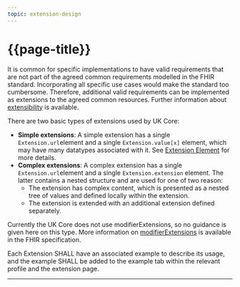```yaml
---
topic: extension-design
---
```

# {{page-title}}

It is common for specific implementations to have valid requirements that are not part of the agreed common requirements modelled in the FHIR standard. Incorporating all specific use cases would make the standard too cumbersome. Therefore, additional valid requirements can be implemented as extensions to the agreed common resources. Further information about <a href="https://www.hl7.org/fhir/r4/extensibility.html">extensibility</a> is available.

There are two basic types of extensions used by UK Core:

- **Simple extensions**: A simple extension has a single <code>Extension.url</code>element and a single <code>Extension.value\[x\]</code> element, which may have many datatypes associated with it. See <a href="https://www.hl7.org/fhir/r4/extensibility.html#Extension">Extension Element</a> for more details. 
- **Complex extensions**: A complex extension has a single <code>Extension.url</code>element and a single <code>Extension.extension</code> element. The latter contains a nested structure and are used for one of two reason:
  - The extension has complex content, which is presented as a nested tree of values and defined locally within the extension.
  - The extension is extended with an additional extension defined separately.

Currently the UK Core does not use modifierExtensions, so no guidance is given here on this type. 
More information on <a href="http://hl7.org/fhir/r4/extensibility.html#modifierExtension">modifierExtensions</a> is available in the FHIR specification.

Each Extension SHALL have an associated example to describe its usage, and the example SHALL be added to the example tab within the relevant profile and the extension page. 
 
---
